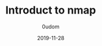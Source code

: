 ---
layout : post
title : "Introduct to nmap"
date : 2019-11-28
categories : "network"
author : 0udom
---